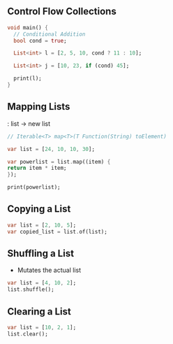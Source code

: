 
## Control Flow Collections

```dart
void main() {
  // Conditional Addition
  bool cond = true;

  List<int> l = [2, 5, 10, cond ? 11 : 10];

  List<int> j = [10, 23, if (cond) 45];

  print(l);
}
```

## Mapping Lists

: list -> new list
```dart
// Iterable<T> map<T>(T Function(String) toElement)

var list = [24, 10, 10, 30];

var powerlist = list.map((item) {
return item * item;
});

print(powerlist);
```


## Copying a List
```dart
var list = [2, 10, 5];
var copied_list = list.of(list);
```

## Shuffling a List
- Mutates the actual list
```dart
var list = [4, 10, 2];
list.shuffle();
```

## Clearing a List
```dart
var list = [10, 2, 1];
list.clear();
```